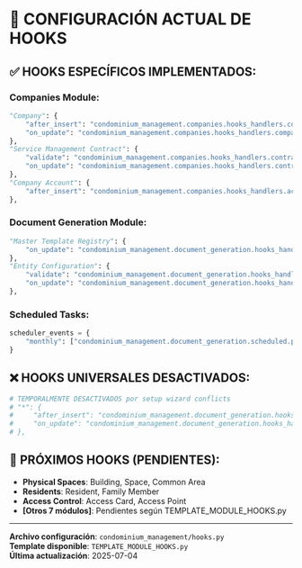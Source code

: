 # 🔧 CONFIGURACIÓN ACTUAL DE HOOKS

## ✅ HOOKS ESPECÍFICOS IMPLEMENTADOS:

### **Companies Module:**
```python
"Company": {
    "after_insert": "condominium_management.companies.hooks_handlers.company_detection.after_insert",
    "on_update": "condominium_management.companies.hooks_handlers.company_detection.on_update",
},
"Service Management Contract": {
    "validate": "condominium_management.companies.hooks_handlers.contract_detection.validate",
    "on_update": "condominium_management.companies.hooks_handlers.contract_detection.on_update",
},
"Company Account": {
    "after_insert": "condominium_management.companies.hooks_handlers.account_detection.after_insert",
},
```

### **Document Generation Module:**
```python
"Master Template Registry": {
    "on_update": "condominium_management.document_generation.hooks_handlers.template_propagation.on_template_update"
},
"Entity Configuration": {
    "validate": "condominium_management.document_generation.hooks_handlers.auto_detection.validate_entity_configuration",
    "on_update": "condominium_management.document_generation.hooks_handlers.auto_detection.check_configuration_conflicts",
},
```

### **Scheduled Tasks:**
```python
scheduler_events = {
    "monthly": ["condominium_management.document_generation.scheduled.performance_monitoring"],
}
```

## ❌ HOOKS UNIVERSALES DESACTIVADOS:
```python
# TEMPORALMENTE DESACTIVADOS por setup wizard conflicts
# "*": {
#     "after_insert": "condominium_management.document_generation.hooks_handlers.auto_detection.on_document_insert",
#     "on_update": "condominium_management.document_generation.hooks_handlers.auto_detection.on_document_update",
# },
```

## 🎯 PRÓXIMOS HOOKS (PENDIENTES):
- **Physical Spaces**: Building, Space, Common Area
- **Residents**: Resident, Family Member  
- **Access Control**: Access Card, Access Point
- **[Otros 7 módulos]**: Pendientes según TEMPLATE_MODULE_HOOKS.py

---
**Archivo configuración**: `condominium_management/hooks.py`  
**Template disponible**: `TEMPLATE_MODULE_HOOKS.py`  
**Última actualización**: 2025-07-04